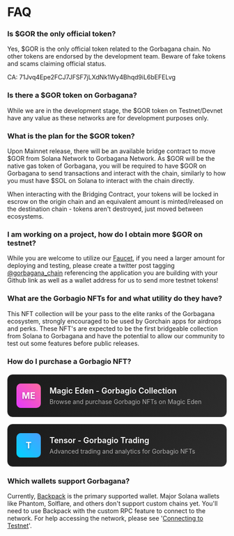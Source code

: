 # FAQ

### Is $GOR the only official token?

Yes, $GOR is the only official token related to the Gorbagana chain. No other tokens are endorsed by the development team. Beware of fake tokens and scams claiming official status.

&#x20;        CA: 71Jvq4Epe2FCJ7JFSF7jLXdNk1Wy4Bhqd9iL6bEFELvg

### Is there a $GOR token on Gorbagana?

While we are in the development stage, the $GOR token on Testnet/Devnet have any value as these networks are for development purposes only.

### What is the plan for the $GOR token?

Upon Mainnet release, there will be an available bridge contract to move $GOR from Solana Network to Gorbagana Network. As $GOR will be the native gas token of Gorbagana, you will be required to have $GOR on Gorbagana to send transactions and interact with the chain, similarly to how you must have $SOL on Solana to interact with the chain directly.

When interacting with the Bridging Contract, your tokens will be locked in escrow on the origin chain and an equivalent amount is minted/released on the destination chain - tokens aren't destroyed, just moved between ecosystems.

### I am working on a project, how do I obtain more $GOR on testnet?

While you are welcome to utilize our [Faucet](https://faucet.gorbagana.wtf/), if you need a larger amount for deploying and testing, please create a twitter post tagging [@gorbagana_chain](https://x.com/Gorbagana_chain) referencing the application you are building with your Github link as well as a wallet address for us to send more testnet tokens!

### What are the Gorbagio NFTs for and what utility do they have?

This NFT collection will be your pass to the elite ranks of the Gorbagana ecosystem, strongly encouraged to be used by Gorchain apps for airdrops and perks. These NFT's are expected to be the first bridgeable collection from Solana to Gorbagana and have the potential to allow our community to test out some features before public releases.

### How do I purchase a Gorbagio NFT?

<div class="marketplace-links">
  <a href="https://magiceden.us/marketplace/gorbagio" class="marketplace-card" target="_blank">
    <div class="card-content">
      <div class="card-icon" style="background: linear-gradient(45deg, #e439ff, #ff6b9d);">
        ME
      </div>
      <div class="card-text">
        <h4>Magic Eden - Gorbagio Collection</h4>
        <p>Browse and purchase Gorbagio NFTs on Magic Eden</p>
      </div>
    </div>
  </a>

  <a href="https://www.tensor.trade/trade/gorbagio" class="marketplace-card" target="_blank">
    <div class="card-content">
      <div class="card-icon" style="background: linear-gradient(45deg, #00d4ff, #4a9eff);">
        T
      </div>
      <div class="card-text">
        <h4>Tensor - Gorbagio Trading</h4>
        <p>Advanced trading and analytics for Gorbagio NFTs</p>
      </div>
    </div>
  </a>
</div>

<style>
.marketplace-links {
  margin: 20px 0;
}

.marketplace-card {
  display: block;
  background: linear-gradient(135deg, #1a1a1a 0%, #2d2d2d 100%);
  border: 1px solid #404040;
  border-radius: 12px;
  padding: 20px;
  margin-bottom: 16px;
  text-decoration: none;
  color: white;
  transition: all 0.3s ease;
  position: relative;
  overflow: hidden;
}

.marketplace-card:hover {
  transform: translateY(-4px);
  box-shadow: 0 8px 25px rgba(0,0,0,0.4);
  border-color: #606060;
}

.marketplace-card:before {
  content: '';
  position: absolute;
  top: 0;
  left: 0;
  right: 0;
  height: 2px;
  background: linear-gradient(90deg, #e439ff, #00d4ff);
  opacity: 0;
  transition: opacity 0.3s ease;
}

.marketplace-card:hover:before {
  opacity: 1;
}

.card-content {
  display: flex;
  align-items: center;
}

.card-icon {
  width: 56px;
  height: 56px;
  margin-right: 20px;
  border-radius: 10px;
  display: flex;
  align-items: center;
  justify-content: center;
  font-size: 20px;
  font-weight: bold;
  color: white;
  text-shadow: 0 2px 4px rgba(0,0,0,0.3);
}

.card-text h4 {
  margin: 0 0 6px 0;
  font-size: 18px;
  font-weight: 600;
  color: white;
}

.card-text p {
  margin: 0;
  font-size: 14px;
  color: #b0b0b0;
}
</style>

### Which wallets support Gorbagana?

Currently, [Backpack](https://backpack.app/) is the primary supported wallet. Major Solana wallets like Phantom, Solflare, and others don't support custom chains yet. You'll need to use Backpack with the custom RPC feature to connect to the network. For help accessing the network, please see '[Connecting to Testnet](../network-access/connecting-to-testnet.md)'.